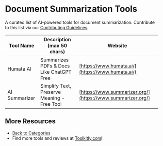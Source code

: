 # Document Summarization Tools

A curated list of AI-powered tools for document summarization. Contribute to this list via our [Contributing Guidelines](../CONTRIBUTING.md).

| Tool Name | Description (max 50 chars) | Website |
|-----------|----------------------------|---------|
| Humata AI | Summarizes PDFs & Docs Like ChatGPT Free | [https://www.humata.ai/](https://www.humata.ai/) |
| AI Summarizer | Simplify Text, Preserve Meaning - Free Tool | [https://www.summarizer.org/](https://www.summarizer.org/) |

## More Resources
- [Back to Categories](https://github.com/ToolkitlyAI/awesome-ai-tools/blob/master/README.md)
- Find more tools and reviews at [Toolkitly.com](https://toolkitly.com)!
